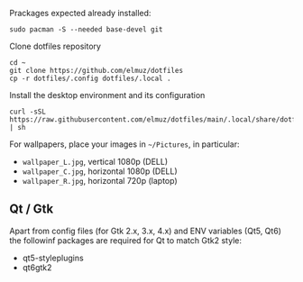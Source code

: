 Prackages expected already installed:
```shell
sudo pacman -S --needed base-devel git
```

Clone dotfiles repository
```shell
cd ~
git clone https://github.com/elmuz/dotfiles
cp -r dotfiles/.config dotfiles/.local .
```

Install the desktop environment and its configuration
```shell
curl -sSL https://raw.githubusercontent.com/elmuz/dotfiles/main/.local/share/dotfiles/INSTALL.sh | sh
```

For wallpapers, place your images in `~/Pictures`, in particular:
- `wallpaper_L.jpg`, vertical 1080p (DELL)
- `wallpaper_C.jpg`, horizontal 1080p (DELL)
- `wallpaper_R.jpg`, horizontal 720p (laptop)

## Qt / Gtk
Apart from config files (for Gtk 2.x, 3.x, 4.x) and ENV variables (Qt5, Qt6)
the followinf packages are required for Qt to match Gtk2 style:
- qt5-styleplugins
- qt6gtk2

